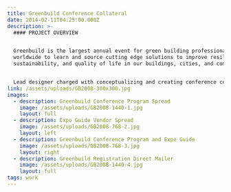 ```yaml
---
title: Greenbuild Conference Collateral
date: 2014-02-11T04:25:00.000Z
description: >-
  #### PROJECT OVERVIEW


  Greenbuild is the largest annual event for green building professionals
  worldwide to learn and source cutting edge solutions to improve resilience,
  sustainability, and quality of life in our buildings, cities, and communities.


  Lead designer charged with conceptualizing and creating conference collateral.
link: /assets/uploads/GB2008-300x300.jpg
images:
  - description: Greenbuild Conference Program Spread
    image: /assets/uploads/GB2008-1440-1.jpg
    layout: full
  - description: Expo Guide Vendor Spread
    image: /assets/uploads/GB2008-768-2.jpg
    layout: left
  - description: Greenbuild Conference Program and Expo Guide
    image: /assets/uploads/GB2008-768-3.jpg
    layout: right
  - description: Greenbuild Registration Direct Mailer
    image: /assets/uploads/GB2008-1440-4.jpg
    layout: full
tags: work
---
```


